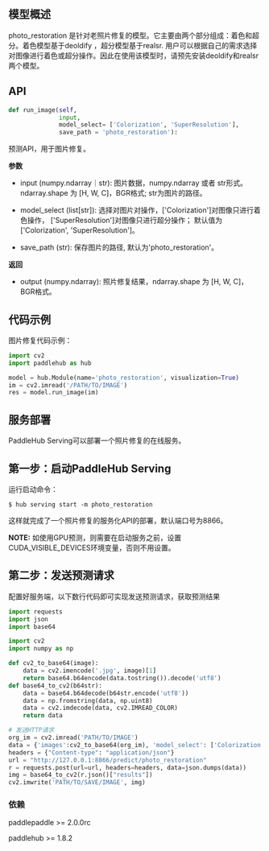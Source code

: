## 模型概述

photo_restoration 是针对老照片修复的模型。它主要由两个部分组成：着色和超分。着色模型基于deoldify
，超分模型基于realsr. 用户可以根据自己的需求选择对图像进行着色或超分操作。因此在使用该模型时，请预先安装deoldify和realsr两个模型。


## API

```python
def run_image(self,
              input,
              model_select= ['Colorization', 'SuperResolution'],
              save_path = 'photo_restoration'):
```

预测API，用于图片修复。

**参数**

* input (numpy.ndarray｜str): 图片数据，numpy.ndarray 或者 str形式。ndarray.shape 为 \[H, W, C\]，BGR格式; str为图片的路径。

* model_select (list\[str\]): 选择对图片对操作，\['Colorization'\]对图像只进行着色操作， \['SuperResolution'\]对图像只进行超分操作；
默认值为\['Colorization', 'SuperResolution'\]。

* save_path (str): 保存图片的路径, 默认为'photo_restoration'。

**返回**

* output (numpy.ndarray): 照片修复结果，ndarray.shape 为 \[H, W, C\]，BGR格式。



## 代码示例

图片修复代码示例：

```python
import cv2
import paddlehub as hub

model = hub.Module(name='photo_restoration', visualization=True)
im = cv2.imread('/PATH/TO/IMAGE')
res = model.run_image(im)

```

## 服务部署

PaddleHub Serving可以部署一个照片修复的在线服务。

## 第一步：启动PaddleHub Serving

运行启动命令：

```shell
$ hub serving start -m photo_restoration
```

这样就完成了一个照片修复的服务化API的部署，默认端口号为8866。

**NOTE:** 如使用GPU预测，则需要在启动服务之前，设置CUDA\_VISIBLE\_DEVICES环境变量，否则不用设置。

## 第二步：发送预测请求

配置好服务端，以下数行代码即可实现发送预测请求，获取预测结果

```python
import requests
import json
import base64

import cv2
import numpy as np

def cv2_to_base64(image):
    data = cv2.imencode('.jpg', image)[1]
    return base64.b64encode(data.tostring()).decode('utf8')
def base64_to_cv2(b64str):
    data = base64.b64decode(b64str.encode('utf8'))
    data = np.fromstring(data, np.uint8)
    data = cv2.imdecode(data, cv2.IMREAD_COLOR)
    return data

# 发送HTTP请求
org_im = cv2.imread('PATH/TO/IMAGE')
data = {'images':cv2_to_base64(org_im), 'model_select': ['Colorization', 'SuperResolution']}
headers = {"Content-type": "application/json"}
url = "http://127.0.0.1:8866/predict/photo_restoration"
r = requests.post(url=url, headers=headers, data=json.dumps(data))
img = base64_to_cv2(r.json()["results"])
cv2.imwrite('PATH/TO/SAVE/IMAGE', img)
```

### 依赖

paddlepaddle >= 2.0.0rc

paddlehub >= 1.8.2
